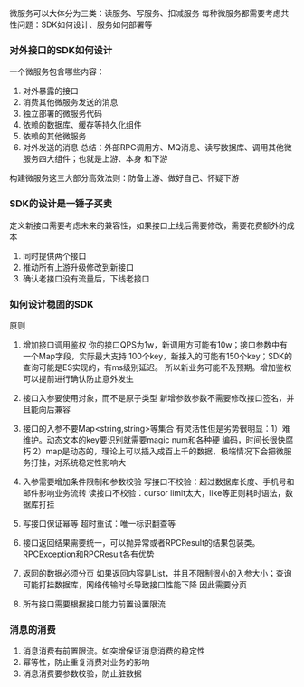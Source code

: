 微服务可以大体分为三类：读服务、写服务、扣减服务
每种微服务都需要考虑共性问题：SDK如何设计、服务如何部署等
### 对外接口的SDK如何设计
一个微服务包含哪些内容：
1. 对外暴露的接口
2. 消费其他微服务发送的消息
3. 独立部署的微服务代码
4. 依赖的数据库、缓存等持久化组件
5. 依赖的其他微服务
6. 对外发送的消息
总结：外部RPC调用方、MQ消息、读写数据库、调用其他微服务四大组件；也就是上游、本身
   和下游
   
构建微服务这三大部分高效法则：防备上游、做好自己、怀疑下游

### SDK的设计是一锤子买卖
定义新接口需要考虑未来的兼容性，如果接口上线后需要修改，需要花费额外的成本
1. 同时提供两个接口
2. 推动所有上游升级修改到新接口
3. 确认老接口没有流量后，下线老接口

### 如何设计稳固的SDK
原则
1. 增加接口调用鉴权
   你的接口QPS为1w，新调用方可能有10w；接口参数中有一个Map字段，实际最大支持
   100个key，新接入的可能有150个key；SDK的查询可能是ES实现的，有ms级别延迟。
   所以新业务可能不及预期。增加鉴权可以提前进行确认防止意外发生
2. 接口入参要使用对象，而不是原子类型
新增参数参数不需要修改接口签名，并且能向后兼容
   
3. 接口的入参不要Map<string,string>等集合
有灵活性但是劣势很明显：1）难维护。动态文本的key要识别就需要magic num和各种硬
   编码，时间长很快腐朽 2）map是动态的，理论上可以插入成百上千的数据，极端情况下会把微服务打挂，对系统稳定性影响大
   
4. 入参需要增加条件限制和参数校验
写接口不校验：超过数据库长度、手机号和邮件影响业务流转
   读接口不校验：cursor limit太大，like等正则耗时语法，数据库打挂
   
5. 写接口保证幂等
超时重试：唯一标识翻查等
   
6. 接口返回结果需要统一，可以抛异常或者RPCResult的结果包装类。
RPCException和RPCResult各有优势
   
7. 返回的数据必须分页
如果返回内容是List，并且不限制很小的入参大小；查询可能打挂数据库，网络传输时长导致接口性能下降
   因此需要分页
   
8. 所有接口需要根据接口能力前置设置限流

### 消息的消费
1. 消息消费有前置限流。如突增保证消息消费的稳定性
2. 幂等性，防止重复消费对业务的影响
3. 消息消费要参数校验，防止脏数据
   